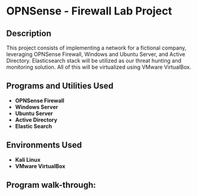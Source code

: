 <h1>OPNSense - Firewall Lab Project</h1>



<h2>Description</h2>
This project consists of implementing a network for a fictional company, leveraging OPNSense Firewall, Windows and Ubuntu Server, and Active Directory. Elasticsearch stack will be utilized as our threat hunting and monitoring solution. All of this will be virtualized using VMware VirtualBox.
<br />


<h2>Programs and Utilities Used</h2>

- <b> OPNSense Firewall </b> 
- <b> Windows Server </b>
- <b> Ubuntu Server </b>
- <b> Active Directory </b>
- <b> Elastic Search </b>


<h2>Environments Used </h2>

- <b> Kali Linux </b>
- <b> VMware VirtualBox </b>

<h2>Program walk-through:</h2>



<!--
 ```diff
- text in red
+ text in green
! text in orange
# text in gray
@@ text in purple (and bold)@@
```
--!>
